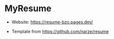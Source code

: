 # MyResume

+ Website: https://resume-bzo.pages.dev/

+ Template from https://github.com/narze/resume


